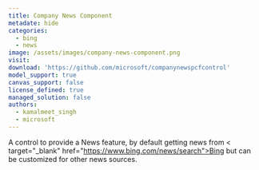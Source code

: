 ```yaml
---
title: Company News Component
metadate: hide
categories:
  - bing
  - news
image: /assets/images/company-news-component.png
visit: 
download: 'https://github.com/microsoft/companynewspcfcontrol'
model_support: true
canvas_support: false
license_defined: true
managed_solution: false
authors:
  - kamalmeet_singh
  - microsoft
---
```

A control to provide a News feature, by default getting news from < target="_blank" href="https://www.bing.com/news/search">Bing</a> but can be customized for other news sources.
